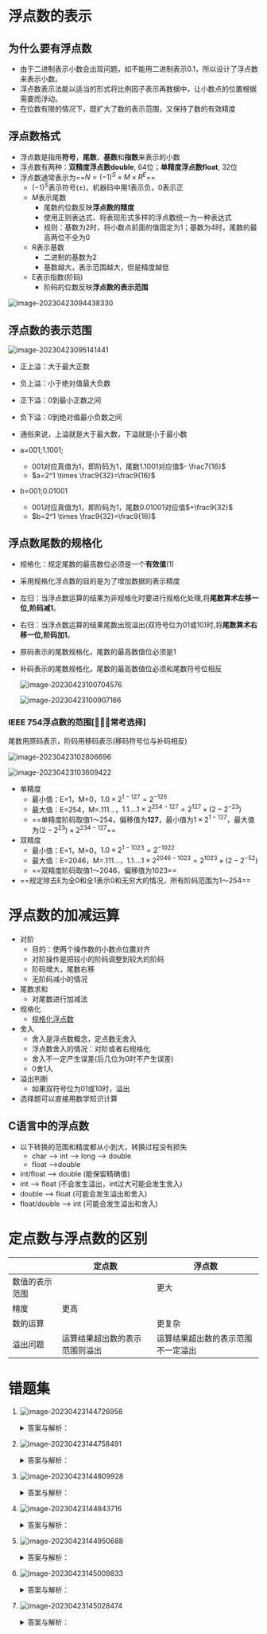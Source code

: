 # 浮点数的表示

## 为什么要有浮点数

- 由于二进制表示小数会出现问题，如不能⽤⼆进制表示0.1，所以设计了浮点数来表示⼩数。
- 浮点数表示法能以适当的形式将⽐例因⼦表示再数据中，让⼩数点的位置根据需要⽽浮动。
- 在位数有限的情况下，既扩⼤了数的表示范围，⼜保持了数的有效精度

## 浮点数格式

- 浮点数是指⽤**符号**，**尾数**，**基数**和**指数**来表示的⼩数
- 浮点数有两种：**双精度浮点数double**, 64位；**单精度浮点数float**, 32位
- 浮点数通常表示为==$N=(-1)^S \times M \times R^E$==
  - $(-1)^S$表示符号(±)，机器码中用1表示负，0表示正
  - $M$表示尾数
    - 尾数的位数反映**浮点数的精度**
    - 使用正则表达式、将表现形式多样的浮点数统一为一种表达式
    - 规则：基数为2时，将⼩数点前⾯的值固定为1；基数为4时，尾数的最⾼两位不全为0
  - R表示基数
    - 二进制的基数为2
    - 基数越⼤，表示范围越⼤，但是精度越低
  - E表示指数(阶码)
    - 阶码的位数反映**浮点数的表示范围**

![image-20230423094438330](../../assets/images/image-20230423094438330.png)

## 浮点数的表示范围

![image-20230423095141441](../../assets/images/image-20230423095141441.png)

- 正上溢：大于最大正数

- 负上溢：小于绝对值最大负数

- 正下溢：0到最小正数之间

- 负下溢：0到绝对值最小负数之间

- 通俗来说，上溢就是大于最大数，下溢就是小于最小数



- a=001;1.1001;
  - 001对应真值为1，即阶码为1，尾数$1.1001$对应值$- \frac7{16}$
  - $a=2^1 \times \frac9{32}=\frac9{16}$
- b=001;0.01001
  - 001对应真值为1，即阶码为1，尾数$0.01001$对应值$+\frac9{32}$
  - $b=2^1 \times \frac9{32}=\frac9{16}$

## <span id="normalization">浮点数尾数的规格化</span>

- 规格化：规定尾数的最⾼数位必须是⼀个**有效值**(1)

- 采用规格化浮点数的目的是为了增加数据的表示精度

- 左归：当浮点数运算的结果为非规格化时要进行规格化处理,将**尾数算术左移一位,阶码减1**。

- 右归：当浮点数运算的结果尾数出现溢出(双符号位为01或10)时,将**尾数算术右移一位,阶码加1**。

- 原码表示的尾数规格化，尾数的最高数值位必须是1

- 补码表示的尾数规格化，尾数的最高数值位必须和尾数符号位相反

  ![image-20230423100704576](../../assets/images/image-20230423100704576.png)

  ![image-20230423100907166](../../assets/images/image-20230423100907166.png)

### IEEE 754浮点数的范围[🌟🌟🌟常考选择]

尾数用原码表示，阶码用移码表示(移码符号位与补码相反)

![image-20230423102806696](../../assets/images/image-20230423102806696.png)

![image-20230423103609422](../../assets/images/image-20230423103609422.png)

- 单精度
  - 最小值：E=1，M=0，$1.0\times 2^{1-127}=2^{-126}$
  - 最大值：E=254，M=.111...，$1.1....1 \times 2^{254-127} = 2^{127} \times (2 - 2^{-23})$
  - ==单精度阶码取值1～254，偏移值为**127**，最小值为$1 \times 2^{1-127}$，最大值为$(2-2^{23}) \times 2^{234-127}$==
- 双精度
  - 最小值：E=1，M=0，$1.0 \times 2^{1-1023} = 2^{-1022}$
  - 最大值：E=2046，M=.111...，$1.1....1 \times 2^{2046-1023} = 2^{1023} \times (2 - 2^{-52})$
  - ==双精度阶码取值1～2046，偏移值为1023==
- ==规定除去E为全0和全1表示0和无穷大的情况，所有阶码范围为1～254==

# 浮点数的加减运算

- 对阶
  - ⽬的：使两个操作数的⼩数点位置对⻬
  - 对阶操作是把较⼩的阶码调整到较⼤的阶码
  - 阶码增⼤，尾数右移
  - ⽆阶码减⼩的情况
- 尾数求和
  - 对尾数进行加减法
- 规格化
  - [规格化浮点数](#normalization)
- 舍入
  - 舍入是浮点数概念，定点数无舍入
  - 浮点数舍入的情况：对阶或者右规格化
  - 舍入不一定产生误差(后几位为0时不产生误差)
  - 0舍1入
- 溢出判断
  - 如果双符号位为01或10时，溢出
- 选择题可以直接用数学知识计算

## C语言中的浮点数

- 以下转换的范围和精度都从小到大，转换过程没有损失
  - char --> int --> long --> double
  - float -->double
- int/float --> double (能保留精确值)
- int --> float (不会发生溢出，int过大可能会发生舍入)
- double --> float (可能会发生溢出和舍入)
- float/double --> int (可能会发生溢出和舍入)

# 定点数与浮点数的区别

|                | 定点数                         | 浮点数                             |
| -------------- | ------------------------------ | ---------------------------------- |
| 数值的表示范围 |                                | 更大                               |
| 精度           | 更高                           |                                    |
| 数的运算       |                                | 更复杂                             |
| 溢出问题       | 运算结果超出数的表示范围则溢出 | 运算结果超出数的表示范围不一定溢出 |

# 错题集

1. ![image-20230423144726958](../../assets/images/image-20230423144726958.png)

   <details>
     <summary>答案与解析：</summary>
     <br />
     答案： C
     <br />
     解析：<br />
    	尾数为补码表示，且为1.0xxx或者0.1xxx时为规格化数据，所以需要左移一位，同时阶码-1
   </details>

2. ![image-20230423144758491](../../assets/images/image-20230423144758491.png)

   <details>
     <summary>答案与解析：</summary>
     <br />
     答案： B
     <br />
     解析：<br />
     原码表示时，正数的规格化形式为0.1xxx，负数为1.1xxx
   </details>

3. ![image-20230423144809928](../../assets/images/image-20230423144809928.png)

   <details>
     <summary>答案与解析：</summary>
     <br />
     答案： C
     <br />
     解析：<br />
     对接操作中，只有小阶调整到与大阶一致，不存在阶码减小的情况，AB错误
   </details>

4. ![image-20230423144843716](../../assets/images/image-20230423144843716.png)

   <details>
     <summary>答案与解析：</summary>
     <br />
     答案： D
     <br />
     解析：<br />
     <img src="../../assets/images/image-20230423145717803.png" />
   </details>

5. ![image-20230423144950688](../../assets/images/image-20230423144950688.png)

   <details>
     <summary>答案与解析：</summary>
     <br />
     答案： A
     <br />
     解析：<br />
     (f1) = <b>1</b><font color="green">100 1100 1</font><font color="red">001 0000 ... 0000</font><br />
     (f2) = <b>1</b><font color="green">011 0000 1</font><font color="red">100 0000 ... 0000</font><br />
     显然第一位都是1，符号相同，都是负数<br />
     f1 = -(1.001)<sub>2</sub> * 2<sup>26</sup><br />
     f2 = -(1.1)<sub>2</sub> * 2<sup>-30</sup><br />
     显然f1绝对值更大，即x < y
   </details>

6. ![image-20230423145009833](../../assets/images/image-20230423145009833.png)

   <details>
     <summary>答案与解析：</summary>
     <br />
     答案： D
     <br />
     解析：<br />
     I: 对阶是阶码小的变成与阶码大的一致，阶码大的都没溢出，所以肯定不会引起溢出<br />
     II: 右规和尾数舍入过程，阶码+1可能引起阶码上溢<br />
     III: 同II<br />
     IV: 尾数溢出可能只产生误差，不一定溢出
   </details>

7. ![image-20230423145028474](../../assets/images/image-20230423145028474.png)

   <details>
     <summary>答案与解析：</summary>
     <br />
     答案： A
     <br />
     解析：<br />
     C800 0000H = <b>1</b><font color="green">100 1000 0</font><font color="red">00 ... 0000</font><br />
     1. 如果是float型：-1.0*2<sup>17</sup><br />
     2. 如果是int型：原码为1011 1000 ... 0000 = -7*2<sup>27</sup>
   </details>